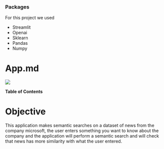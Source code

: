### Packages
For this project we used
- Streamlit
- Openai
- Sklearn
- Pandas
- Numpy



# App.md

![](https://upload.wikimedia.org/wikipedia/commons/c/c3/Python-logo-notext.svg)


**Table of Contents**

Objective
=============

This application makes semantic searches on a dataset of news from the company microsoft, the user enters something you want to know about the company and the application will perform a semantic search and will check that news has more similarity with what the user entered.


